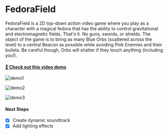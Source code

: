 # FedoraField

FedoraField is a 2D top-down action video game where you play as a character with a magical fedora that has the ability to control gravitational and electromagnetic fields. That's it. No guns, swords, or shields. The object of the game is to bring as many Blue Orbs (scattered across the level) to a central Beacon as possible while avoiding Pink Enemies and their bullets. Be careful though, Orbs will shatter if they touch anything (including you!).

#### [:tophat: Check out this video demo](https://www.youtube.com/watch?v=AVeP0ea5FU4)

![demo1](https://github.com/janakitti/FedoraField/blob/master/demo_assets/demo1.gif)

![demo2](https://github.com/janakitti/FedoraField/blob/master/demo_assets/demo2.gif)

![demo3](https://github.com/janakitti/FedoraField/blob/master/demo_assets/demo3.gif)

#### Next Steps

- [x] Create dynamic soundtrack
- [x] Add lighting effects
